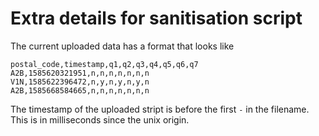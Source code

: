 # Extra details for sanitisation script

The current uploaded data has a format that looks like
```
postal_code,timestamp,q1,q2,q3,q4,q5,q6,q7
A2B,1585620321951,n,n,n,n,n,n,n
V1N,1585622396472,n,y,n,y,n,y,n
A2B,1585668584665,n,n,n,n,n,n,n
```

The timestamp of the uploaded stript is before the first `-` in the filename. This is in milliseconds since the unix origin.

